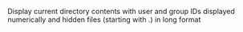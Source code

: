 Display current directory contents with user and group IDs displayed numerically and hidden files (starting with .) in long format
